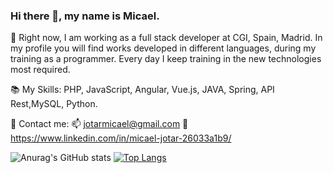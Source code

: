 ### Hi there 👋, my name is Micael.

🔭 Right now, I am working as a full stack developer at CGI, Spain, Madrid.
In my profile you will find works developed in different languages, during my training as a programmer.
Every day I keep training in the new technologies most required.

📚 My Skills: 
            PHP, JavaScript, 
            Angular, Vue.js, JAVA, 
            Spring, API Rest,MySQL, 
            Python.

💬 Contact me: 
                📫 jotarmicael@gmail.com
                🔗 https://www.linkedin.com/in/micael-jotar-26033a1b9/


![Anurag's GitHub stats](https://github-readme-stats.vercel.app/api?username=jotarMicael&show_icons=true&theme=radical&count_private=true)     [![Top Langs](https://github-readme-stats.vercel.app/api/top-langs/?username=jotarMicael&layout=compact)](https://github.com/anuraghazra/github-readme-stats)


<!--
**jotarMicael/jotarMicael** is a ✨ _special_ ✨ repository because its `README.md` (this file) appears on your GitHub profile.

Here are some ideas to get you started:
- 🔭 I’m currently working on ...
- 🌱 I’m currently learning ...
- 👯 I’m looking to collaborate on ...
- 🤔 I’m looking for help with ...
- 💬 Ask me about ...
- 📫 How to reach me: ...
- 😄 Pronouns: ...
- ⚡ Fun fact: ...
-->
